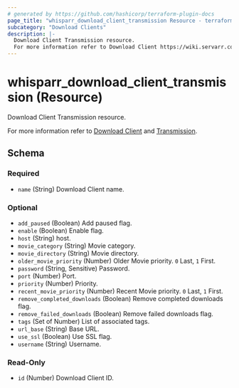 ```yaml
---
# generated by https://github.com/hashicorp/terraform-plugin-docs
page_title: "whisparr_download_client_transmission Resource - terraform-provider-whisparr"
subcategory: "Download Clients"
description: |-
  Download Client Transmission resource.
  For more information refer to Download Client https://wiki.servarr.com/whisparr/settings#download-clients and Transmission https://wiki.servarr.com/whisparr/supported#transmission.
---
```


# whisparr_download_client_transmission (Resource)

<!-- subcategory:Download Clients -->Download Client Transmission resource.
For more information refer to [Download Client](https://wiki.servarr.com/whisparr/settings#download-clients) and [Transmission](https://wiki.servarr.com/whisparr/supported#transmission).



<!-- schema generated by tfplugindocs -->
## Schema

### Required

- `name` (String) Download Client name.

### Optional

- `add_paused` (Boolean) Add paused flag.
- `enable` (Boolean) Enable flag.
- `host` (String) host.
- `movie_category` (String) Movie category.
- `movie_directory` (String) Movie directory.
- `older_movie_priority` (Number) Older Movie priority. `0` Last, `1` First.
- `password` (String, Sensitive) Password.
- `port` (Number) Port.
- `priority` (Number) Priority.
- `recent_movie_priority` (Number) Recent Movie priority. `0` Last, `1` First.
- `remove_completed_downloads` (Boolean) Remove completed downloads flag.
- `remove_failed_downloads` (Boolean) Remove failed downloads flag.
- `tags` (Set of Number) List of associated tags.
- `url_base` (String) Base URL.
- `use_ssl` (Boolean) Use SSL flag.
- `username` (String) Username.

### Read-Only

- `id` (Number) Download Client ID.


